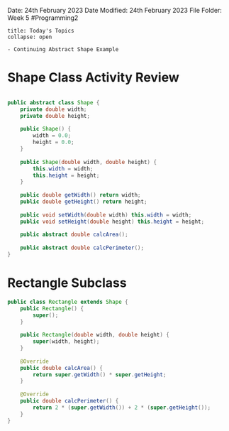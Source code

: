 Date: 24th February 2023
Date Modified: 24th February 2023
File Folder: Week 5
#Programming2 

```ad-abstract
title: Today's Topics
collapse: open

- Continuing Abstract Shape Example

```


# Shape Class Activity Review

```java

public abstract class Shape {
	private double width;
	private double height;
	
	public Shape() {
		width = 0.0;
		height = 0.0;
	}
	
	public Shape(double width, double height) {
		this.width = width;
		this.height = height;
	}
	
	public double getWidth() return width;
	public double getHeight() return height;
	
	public void setWidth(double width) this.width = width;
	public void setHeight(double height) this.height = height;
	
	public abstract double calcArea();
	
	public abstract double calcPerimeter();
}
```

# Rectangle Subclass

```java
public class Rectangle extends Shape {
	public Rectangle() {
		super();
	}
	
	public Rectangle(double width, double height) {
		super(width, height);
	} 
	
	@Override
	public double calcArea() {
		return super.getWidth() * super.getHeight;
	}
	
	@Override
	public double calcPerimeter() {
		return 2 * (super.getWidth()) + 2 * (super.getHeight());
	}
}
```

